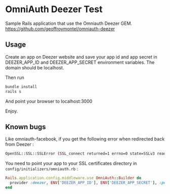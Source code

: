 # OmniAuth Deezer Test

Sample Rails application that use the Omniauth Deezer GEM.
https://github.com/geoffroymontel/omniauth-deezer

## Usage

Create an app on Deezer website and save your app id and app secret in DEEZER_APP_ID and DEEZER_APP_SECRET environment variables. The domain should be localhost.

Then run 

````bash
bundle install
rails s
````

And point your browser to localhost:3000

Enjoy.

## Known bugs

Like omniauth-facebook, if you get the following error when redirected back from Deezer :

````bash
OpenSSL::SSL::SSLError (SSL_connect returned=1 errno=0 state=SSLv3 read server certificate B: certificate verify failed)
````

You need to point your app to your SSL certificates directory in `config/initializers/omniauth.rb` :

```ruby
Rails.application.config.middleware.use OmniAuth::Builder do
  provider :deezer, ENV['DEEZER_APP_ID'], ENV['DEEZER_APP_SECRET'], :perms => 'basic_access,email', :client_options => {:ssl => {:ca_path => '/etc/ssl/certs'}}
end
